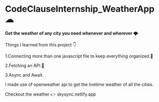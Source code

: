 # CodeClauseInternship_WeatherApp ☁

__Get the weather of any city you need whenever and wherever 🌩__



Things I learned from this project 👇

1.Connecting more than one javascript file to keep everything organized.💨

2.Fetching an API.📂

3.Async and Await.

I made use of openweather api to get the livetime weather of all the cities.


Checkout the weather 👉 skysync.netlify.app

